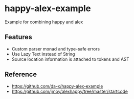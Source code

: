 # happy-alex-example

Example for combining happy and alex

## Features
- Custom parser monad and type-safe errors
- Use Lazy Text instead of String
- Source location information is attached to tokens and AST

## Reference
- https://github.com/da-x/happy-alex-example
- https://github.com/jmoy/alexhappy/tree/master/startcode
